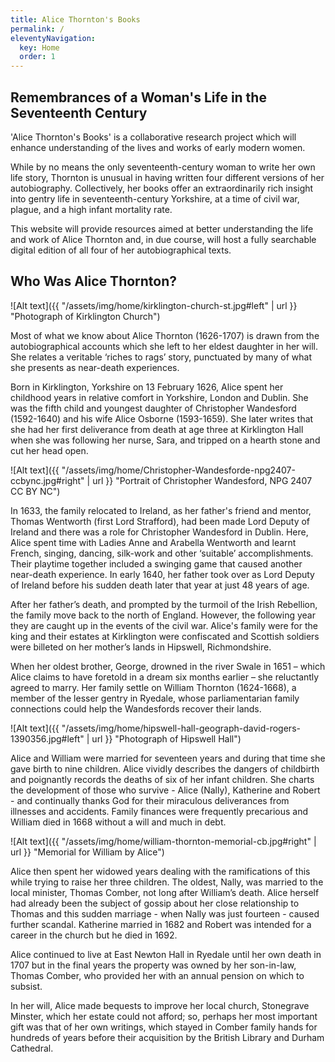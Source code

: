 ```yaml
---
title: Alice Thornton's Books
permalink: /
eleventyNavigation:
  key: Home
  order: 1
---
```


## Remembrances of a Woman's Life in the Seventeenth Century

'Alice Thornton's Books' is a collaborative research project
which will enhance understanding of the lives and works of early modern women.

While by no means the only seventeenth-century woman to write her own life story,
Thornton is unusual in having written four different versions of her autobiography.
Collectively, her books offer an extraordinarily rich insight into gentry life
in seventeenth-century Yorkshire, at a time of civil war, plague, and a high infant
mortality rate.

This website will provide resources aimed at better understanding the life and
work of Alice Thornton and, in due course, will host a fully searchable digital
edition of all four of her autobiographical texts.

## Who Was Alice Thornton?

![Alt text]({{ "/assets/img/home/kirklington-church-st.jpg#left" | url }} "Photograph of Kirklington Church")

Most of what we know about Alice Thornton (1626-1707) is drawn from the autobiographical accounts which she left to her eldest daughter in her will. She relates a veritable ‘riches to rags’ story, punctuated by many of what she presents as near-death experiences.

Born in Kirklington, Yorkshire on 13 February 1626, Alice spent her childhood years in relative comfort in Yorkshire, London and Dublin. She was the fifth child and youngest daughter of Christopher Wandesford (1592-1640) and his wife Alice Osborne (1593-1659). She later writes that she had her first deliverance from death at age three at Kirklington Hall when she was following her nurse, Sara, and tripped on a hearth stone and cut her head open.

![Alt text]({{ "/assets/img/home/Christopher-Wandesforde-npg2407-ccbync.jpg#right" | url }} "Portrait of Christopher Wandesford, NPG 2407 CC BY NC")

In 1633, the family relocated to Ireland, as her father's friend and mentor, Thomas Wentworth (first Lord Strafford), had been made Lord Deputy of Ireland and there was a role for Christopher Wandesford in Dublin. Here, Alice spent time with Ladies Anne and Arabella Wentworth and learnt French, singing, dancing, silk-work and other ‘suitable’ accomplishments. Their playtime together included a swinging game that caused another near-death experience. In early 1640, her father took over as Lord Deputy of Ireland before his sudden death later that year at just 48 years of age.

After her father’s death, and prompted by the turmoil of the Irish Rebellion, the family move back to the north of England. However, the following year they are caught up in the events of the civil war. Alice's family were for the king and their estates at Kirklington were confiscated and Scottish soldiers were billeted on her mother’s lands in Hipswell, Richmondshire.

When her oldest brother, George, drowned in the river Swale in 1651 – which Alice claims to have foretold in a dream six months earlier – she reluctantly agreed to marry. Her family settle on William Thornton (1624-1668), a member of the lesser gentry in Ryedale, whose parliamentarian family connections could help the Wandesfords recover their lands.

![Alt text]({{ "/assets/img/home/hipswell-hall-geograph-david-rogers-1390356.jpg#left" | url }} "Photograph of Hipswell Hall")

Alice and William were married for seventeen years and during that time she gave birth to nine children. Alice vividly describes the dangers of childbirth and poignantly records the deaths of six of her infant children. She charts the development of those who survive - Alice (Nally), Katherine and Robert - and continually thanks God for their miraculous deliverances from illnesses and accidents. Family finances were frequently precarious and William died in 1668 without a will and much in debt.

![Alt text]({{ "/assets/img/home/william-thornton-memorial-cb.jpg#right" | url }} "Memorial for William by Alice")

Alice then spent her widowed years dealing with the ramifications of this while trying to raise her three children. The oldest, Nally, was married to the local minister, Thomas Comber, not long after William’s death. Alice herself had already been the subject of gossip about her close relationship to Thomas and this sudden marriage - when Nally was just fourteen - caused further scandal. Katherine married in 1682 and Robert was intended for a career in the church but he died in 1692.

Alice continued to live at East Newton Hall in Ryedale until her own death in 1707 but in the final years the property was owned by her son-in-law, Thomas Comber, who provided her with an annual pension on which to subsist.

In her will, Alice made bequests to improve her local church, Stonegrave Minster, which her estate could not afford; so, perhaps her most important gift was that of her own writings, which stayed in Comber family hands for hundreds of years before their acquisition by the British Library and Durham Cathedral.
